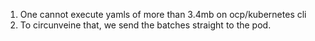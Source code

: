 1. One cannot execute yamls of more than 3.4mb on ocp/kubernetes cli
2. To circunveine that, we send the batches straight to the pod.